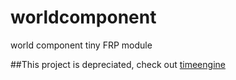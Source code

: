 # worldcomponent
world component tiny FRP module


##This project is depreciated, check out [timeengine](https://github.com/kenokabe/timeengine)

